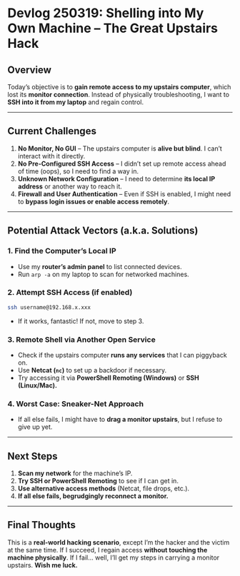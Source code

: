 # Devlog 250319: Shelling into My Own Machine – The Great Upstairs Hack

## **Overview**  
Today’s objective is to **gain remote access to my upstairs computer**, which lost its **monitor connection**. Instead of physically troubleshooting, I want to **SSH into it from my laptop** and regain control.

---

## **Current Challenges**  
1. **No Monitor, No GUI** – The upstairs computer is **alive but blind**. I can’t interact with it directly.
2. **No Pre-Configured SSH Access** – I didn’t set up remote access ahead of time (oops), so I need to find a way in.
3. **Unknown Network Configuration** – I need to determine **its local IP address** or another way to reach it.
4. **Firewall and User Authentication** – Even if SSH is enabled, I might need to **bypass login issues or enable access remotely**.

---

## **Potential Attack Vectors (a.k.a. Solutions)**  
### **1. Find the Computer’s Local IP**  
- Use my **router’s admin panel** to list connected devices.
- Run `arp -a` on my laptop to scan for networked machines.

### **2. Attempt SSH Access (if enabled)**  
```bash
ssh username@192.168.x.xxx
```
- If it works, fantastic! If not, move to step 3.

### **3. Remote Shell via Another Open Service**  
- Check if the upstairs computer **runs any services** that I can piggyback on.
- Use **Netcat (`nc`)** to set up a backdoor if necessary.
- Try accessing it via **PowerShell Remoting (Windows)** or **SSH (Linux/Mac).**

### **4. Worst Case: Sneaker-Net Approach**  
- If all else fails, I might have to **drag a monitor upstairs**, but I refuse to give up yet.

---

## **Next Steps**  
1. **Scan my network** for the machine’s IP.
2. **Try SSH or PowerShell Remoting** to see if I can get in.
3. **Use alternative access methods** (Netcat, file drops, etc.).
4. **If all else fails, begrudgingly reconnect a monitor.**

---

## **Final Thoughts**  
This is a **real-world hacking scenario**, except I’m the hacker and the victim at the same time. If I succeed, I regain access **without touching the machine physically**. If I fail… well, I’ll get my steps in carrying a monitor upstairs. **Wish me luck.**

